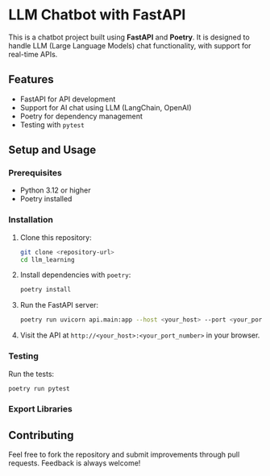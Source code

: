 # LLM Chatbot with FastAPI

This is a chatbot project built using **FastAPI** and **Poetry**. It is designed to handle LLM (Large Language Models)
chat functionality, with support for real-time APIs.

## Features

- FastAPI for API development
- Support for AI chat using LLM (LangChain, OpenAI)
- Poetry for dependency management
- Testing with `pytest`

## Setup and Usage

### Prerequisites

- Python 3.12 or higher
- Poetry installed

### Installation

1. Clone this repository:

   ```bash
   git clone <repository-url>
   cd llm_learning
   ```

2. Install dependencies with `poetry`:

   ```bash
   poetry install
   ```

3. Run the FastAPI server:

   ```bash
   poetry run uvicorn api.main:app --host <your_host> --port <your_port_number> --reload
   ```

4. Visit the API at `http://<your_host>:<your_port_number>` in your browser.

### Testing

Run the tests:

```bash
poetry run pytest
```

### Export Libraries

## Contributing

Feel free to fork the repository and submit improvements through pull requests. Feedback is always welcome!

